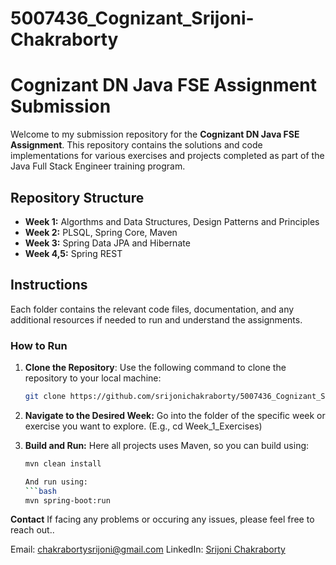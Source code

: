 # 5007436_Cognizant_Srijoni-Chakraborty

# Cognizant DN Java FSE Assignment Submission

Welcome to my submission repository for the **Cognizant DN Java FSE Assignment**. This repository contains the solutions and code implementations for various exercises and projects completed as part of the Java Full Stack Engineer training program.

## Repository Structure

- **Week 1:** Algorthms and Data Structures, Design Patterns and Principles
- **Week 2:** PLSQL, Spring Core, Maven
- **Week 3:** Spring Data JPA and Hibernate
- **Week 4,5:** Spring REST

## Instructions

Each folder contains the relevant code files, documentation, and any additional resources if needed to run and understand the assignments. 

### How to Run

1. **Clone the Repository**: Use the following command to clone the repository to your local machine:
   ```bash
   git clone https://github.com/srijonichakraborty/5007436_Cognizant_Srijoni-Chakraborty.git
   
2. **Navigate to the Desired Week:** Go into the folder of the specific week or exercise you want to explore.
   (E.g., cd Week_1_Exercises)
   
3. **Build and Run:** Here all projects uses Maven, so you can build using:
   ```bash
   mvn clean install
   
   And run using:
   ```bash
   mvn spring-boot:run

 **Contact**
If facing any problems or occuring any issues, please feel free to reach out..

Email: [chakrabortysrijoni@gmail.com](mailto:chakrabortysrijoni@gmail.com)
LinkedIn: [Srijoni Chakraborty](https://www.linkedin.com/in/srijonichakraborty/)
